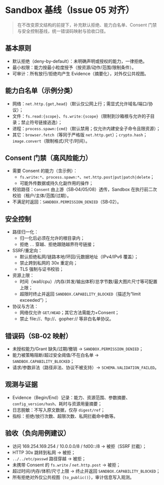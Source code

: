 # Sandbox 基线（Issue 05 对齐）

> 在不改变原文结构的前提下，补充默认拒绝、能力白名单、Consent 门禁与安全控制基线，统一错误码映射与验收口径。

## 基本原则

- 默认拒绝（deny-by-default）：未明确声明或授权的能力，一律拒绝。
- 最小权限：能力按最小粒度授予（按资源/动作/范围/限制条件）。
- 可审计：所有放行/拒绝均产生 Evidence（摘要化），对外仅公共视图。

## 能力白名单（示例分类）

- 网络：`net.http.{get,head}`（默认仅公网上行；需显式允许域名/端口/协议）；
- 文件：`fs.read:{scope}`、`fs.write:{scope}`（限制到沙箱根与允许的子目录；禁止符号链接逃逸）；
- 进程：`process.spawn:{cmd}`（默认禁用；仅允许内建安全子命令且限资源）；
- 其它：`browser.fetch`（等同于严格版 `net.http.get`）；`crypto.hash`；`image.convert`（限制格式/尺寸/时间）。

## Consent 门禁（高风险能力）

- 需要 Consent 的能力（含示例）：
  - `fs.write:*`、`process.spawn:*`、`net.http.post|put|patch|delete`；
  - 可能外传数据或持久化副作用的操作；
- 校验路径：`Consent` 由上游（SB‑04/05/08）透传，Sandbox 在执行前二次校验（租户/主体/范围/过期）。
- 不满足时返回：`SANDBOX.PERMISSION_DENIED`（SB‑02）。

## 安全控制

- 路径归一化：
  - 归一化后必须在允许的根目录内；
  - 拒绝 `..` 穿越、拒绝跟随越界符号链接；
- SSRF/重定向：
  - 默认拒绝私网/链路本地/环回/元数据地址（IPv4/IPv6 覆盖）；
  - 禁止跨到私网的 30x 重定向；
  - TLS 强制与证书校验；
- 资源上限：
  - 时间（wall/cpu）/内存/并发/输出体积/总字节数/最大图片尺寸等可配置上限；
  - 超限时终止并返回 `SANDBOX.CAPABILITY_BLOCKED`（描述为“limit exceeded”）；
- 协议与方法：
  - 网络仅允许 `GET/HEAD`；其它方法需能力+Consent；
  - 禁止 file://、ftp://、gopher:// 等非白名单协议。

## 错误码（SB‑02 映射）

- 未授权能力/Grant 缺失/过期/撤销 → `SANDBOX.PERMISSION_DENIED`；
- 能力被策略阻断/超过安全阈值/不在白名单 → `SANDBOX.CAPABILITY_BLOCKED`；
- 请求/参数非法（路径非法、协议不被支持）→ `SCHEMA.VALIDATION_FAILED`。

## 观测与证据

- Evidence（Begin/End）记录：能力、资源范围、参数摘要、`config_version/hash`、耗时与资源用量摘要；
- 日志脱敏：不写入原文数据，仅存 `digest/ref`；
- 指标：拒绝/放行次数、超限次数、私网拦截命中数等。

## 验收（负向用例建议）

- 访问 169.254.169.254 / 10.0.0.0/8 / fd00::/8 → 被拒（SSRF 拦截）；
- HTTP 30x 跳转到私网 → 被拒；
- `../../etc/passwd` 路径穿越 → 被拒；
- 未携带 Consent 的 `fs.write` / `net.http.post` → 被拒；
- 超过时间/内存/体积/尺寸上限 → 终止并返回 `SANDBOX.CAPABILITY_BLOCKED`；
- 所有拒绝对外仅公共视图（`to_public()`），审计信息写入观测。
